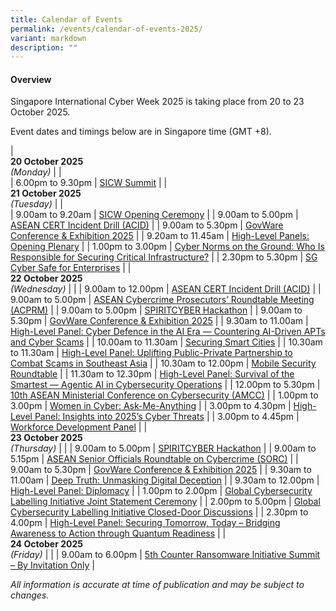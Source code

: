 ```yaml
---
title: Calendar of Events
permalink: /events/calendar-of-events-2025/
variant: markdown
description: ""
---
```

#### **Overview**

Singapore International Cyber Week 2025 is taking place from 20 to 23 October 2025.

Event dates and timings below are in Singapore time (GMT +8). 

| <br> **20 October 2025** <br>*(Monday)* |                                                                                                |                            
| 6.00pm to 9.30pm           | [SICW Summit](/events/20-oct/sicw-summit/)                               |
| <br> **21 October 2025** <br>*(Tuesday)* |                                                                                                |       
| 9.00am to 9.20am           | [SICW Opening Ceremony](/events/21-oct/sicw-opening-ceremony/)                               |
| 9.00am to 5.00pm           | [ASEAN CERT Incident Drill (ACID)](/events/21-oct/asean-cert-incident-drill-acid/)                               |
| 9.00am to 5.30pm           | [GovWare Conference &amp; Exhibition 2025](/events/21-oct/govware-conference-exhibition-2025/)                               |
| 9.20am to 11.45am           | [High-Level Panels: Opening Plenary](/events/21-oct/high-level-panels-opening-plenary/)                               |
| 1.00pm to 3.00pm           | [Cyber Norms on the Ground: Who Is Responsible for Securing Critical Infrastructure?](/events/21-oct/cyber-norms-on-the-ground-who-is-responsible-for-securing-critical-infrastructure/)                               |
| 2.30pm to 5.30pm           | [SG Cyber Safe for Enterprises](/events/21-oct/sg-cyber-safe-for-enterprises/)                               |
| <br> **22 October 2025** <br>*(Wednesday)* |                                                                                                |
| 9.00am to 12.00pm           | [ASEAN CERT Incident Drill (ACID)](/events/22-oct/asean-cert-incident-drill-acid/)                               |
| 9.00am to 5.00pm           | [ASEAN Cybercrime Prosecutors’ Roundtable Meeting (ACPRM)](/events/22-oct/asean-cybercrime-prosecutors-roundtable-meeting-acprm/)                               |
| 9.00am to 5.00pm           | [SPIRITCYBER Hackathon](/events/22-oct/spiritcyber-hackathon/)                               |
| 9.00am to 5.30pm           | [GovWare Conference &amp; Exhibition 2025](/events/22-oct/govware-conference-exhibition-2025/)                               |
| 9.30am to 11.00am           | [High-Level Panel: Cyber Defence in the AI Era — Countering AI-Driven APTs and Cyber Scams](/events/22-oct/high-level-panel-cyber-defence-in-the-ai-era/)                               |
| 10.00am to 11.30am           | [Securing Smart Cities](/events/22-oct/securing-smart-cities/)                               |
| 10.30am to 11.30am           | [High-Level Panel: Uplifting Public-Private Partnership to Combat Scams in Southeast Asia](/events/22-oct/high-level-panel-uplifting-public-private-partnership/)                               |
| 10.30am to 12.00pm           | [Mobile Security Roundtable](/events/22-oct/mobile-security-roundtable/)                               |
| 11.30am to 12.30pm           | [High-Level Panel: Survival of the Smartest — Agentic AI in Cybersecurity Operations](/events/22-oct/survival-of-the-smartest-agentic-ai-in-cybersecurity-operations/)                               |
| 12.00pm to 5.30pm           | [10th ASEAN Ministerial Conference on Cybersecurity (AMCC)](/events/22-oct/10th-asean-ministerial-conference-on-cybersecurity-amcc/)                               |
| 1.00pm to 3.00pm           | [Women in Cyber: Ask-Me-Anything](/events/22-oct/women-in-cyber/)                               |
| 3.00pm to 4.30pm           | [High-Level Panel: Insights into 2025’s Cyber Threats](/events/22-oct/high-level-panel-insights-into-2025-s-cyber-threats/)                               |
| 3.00pm to 4.45pm           | [Workforce Development Panel](/events/22-oct/workforce-development-panel/)                               |
| <br> **23 October 2025** <br>*(Thursday)*          |                                                                                           |
| 9.00am to 5.00pm           | [SPIRITCYBER Hackathon](/events/23-oct/spiritcyber-hackathon/)                               |
| 9.00am to 5.15pm           | [ASEAN Senior Officials Roundtable on Cybercrime (SORC)](/event/23-oct/asean-senior-officials-roundtable-on-cybercrime-sorc/)                               |
| 9.00am to 5.30pm           | [GovWare Conference &amp; Exhibition 2025](/events/23-oct/govware-conference-exhibition-2025/)                               |
| 9.30am to 11.00am           | [Deep Truth: Unmasking Digital Deception](/events/23-oct/deep-truth-unmasking-digital-deception/)                               |
| 9.30am to 12.00pm           | [High-Level Panel: Diplomacy](/events/23-oct/high-level-panel-diplomacy/)                               |
| 1.00pm to 2.00pm           | [Global Cybersecurity Labelling Initiative Joint Statement Ceremony](/events/23-oct/global-cybersecurity-labelling-initiative-ceremony/)                               |
| 2.00pm to 5.00pm           | [Global Cybersecurity Labelling Initiative Closed-Door Discussions](/events/23-oct/global-cybersecurity-labelling-initiative-workshop/)                               |
| 2.30pm to 4.00pm           | [High-Level Panel: Securing Tomorrow, Today – Bridging Awareness to Action through Quantum Readiness](/events/23-oct/high-level-panel-securing-tomorrow-today/)                               |
| <br> **24 October 2025** <br>*(Friday)*          |                                                                                           |
| 9.00am to 6.00pm           | [5th Counter Ransomware Initiative Summit – By Invitation Only](/events/24-oct/5th-counter-ransomware-initiative-summit/)                               |



*All information is accurate at time of publication and may be subject to changes.*